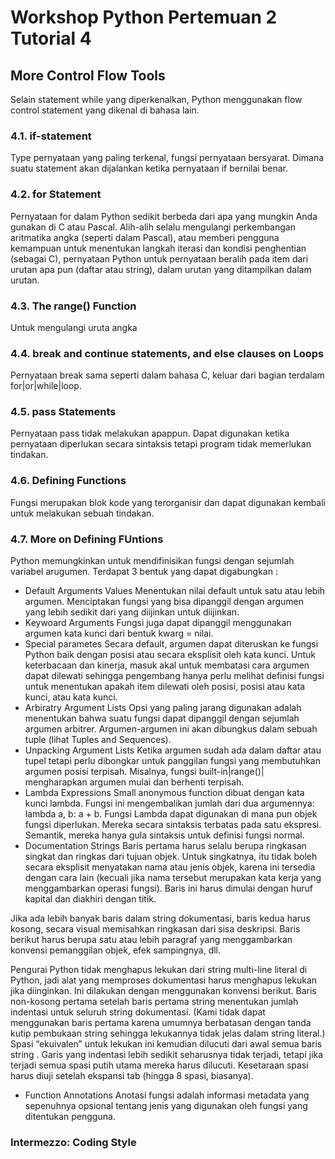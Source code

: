 # Workshop Python Pertemuan 2 Tutorial 4

## More Control Flow Tools

Selain statement while yang diperkenalkan, Python menggunakan flow control statement yang dikenal di bahasa lain.

### 4.1. if-statement
Type pernyataan yang paling terkenal, fungsi pernyataan bersyarat. Dimana suatu statement akan dijalankan ketika pernyataan if bernilai benar.

### 4.2. for Statement
Pernyataan for dalam Python sedikit berbeda dari apa yang mungkin Anda gunakan di C atau Pascal. Alih-alih selalu mengulangi perkembangan aritmatika angka (seperti dalam Pascal), atau memberi pengguna kemampuan untuk menentukan langkah iterasi dan kondisi penghentian (sebagai C), pernyataan Python untuk pernyataan beralih pada item dari urutan apa pun (daftar atau string), dalam urutan yang ditampilkan dalam urutan.

### 4.3. The range() Function
Untuk mengulangi uruta angka

### 4.4. break and continue statements, and else clauses on Loops
Pernyataan break sama seperti dalam bahasa C, keluar dari bagian terdalam for|or|while|loop.

### 4.5. pass Statements
Pernyataan pass tidak melakukan apappun. Dapat digunakan ketika pernyataan diperlukan secara sintaksis tetapi program tidak memerlukan tindakan.

### 4.6. Defining Functions
Fungsi merupakan blok kode yang terorganisir dan dapat digunakan kembali untuk melakukan sebuah tindakan.

### 4.7. More on Defining FUntions
Python memungkinkan untuk mendifinisikan fungsi dengan sejumlah variabel arugumen. Terdapat 3 bentuk yang dapat digabungkan :
- Default Arguments Values
Menentukan nilai default untuk satu atau lebih argumen. Menciptakan fungsi yang bisa dipanggil dengan argumen yang lebih sedikit dari yang diijinkan untuk diijinkan.
- Keywoard Arguments
Fungsi juga dapat dipanggil menggunakan argumen kata kunci dari bentuk kwarg = nilai.
- Special parametes
Secara default, argumen dapat diteruskan ke fungsi Python baik dengan posisi atau secara eksplisit oleh kata kunci. Untuk keterbacaan dan kinerja, masuk akal untuk membatasi cara argumen dapat dilewati sehingga pengembang hanya perlu melihat definisi fungsi untuk menentukan apakah item dilewati oleh posisi, posisi atau kata kunci, atau kata kunci.
- Arbiratry Argument Lists
Opsi yang paling jarang digunakan adalah menentukan bahwa suatu fungsi dapat dipanggil dengan sejumlah argumen arbitrer. Argumen-argumen ini akan dibungkus dalam sebuah tuple (lihat Tuples and Sequences).
- Unpacking Argument Lists
Ketika argumen sudah ada dalam daftar atau tupel tetapi perlu dibongkar untuk panggilan fungsi yang membutuhkan argumen posisi terpisah. Misalnya, fungsi built-in|range()| mengharapkan argumen mulai dan berhenti terpisah.
- Lambda Expressions
Small anonymous function dibuat dengan kata kunci lambda. Fungsi ini mengembalikan jumlah dari dua argumennya: lambda a, b: a + b. Fungsi Lambda dapat digunakan di mana pun objek fungsi diperlukan. Mereka secara sintaksis terbatas pada satu ekspresi. Semantik, mereka hanya gula sintaksis untuk definisi fungsi normal.
- Documentation Strings
Baris pertama harus selalu berupa ringkasan singkat dan ringkas dari tujuan objek. Untuk singkatnya, itu tidak boleh secara eksplisit menyatakan nama atau jenis objek, karena ini tersedia dengan cara lain (kecuali jika nama tersebut merupakan kata kerja yang menggambarkan operasi fungsi). Baris ini harus dimulai dengan huruf kapital dan diakhiri dengan titik.

Jika ada lebih banyak baris dalam string dokumentasi, baris kedua harus kosong, secara visual memisahkan ringkasan dari sisa deskripsi. Baris berikut harus berupa satu atau lebih paragraf yang menggambarkan konvensi pemanggilan objek, efek sampingnya, dll.

Pengurai Python tidak menghapus lekukan dari string multi-line literal di Python, jadi alat yang memproses dokumentasi harus menghapus lekukan jika diinginkan. Ini dilakukan dengan menggunakan konvensi berikut. Baris non-kosong pertama setelah baris pertama string menentukan jumlah indentasi untuk seluruh string dokumentasi. (Kami tidak dapat menggunakan baris pertama karena umumnya berbatasan dengan tanda kutip pembukaan string sehingga lekukannya tidak jelas dalam string literal.) Spasi “ekuivalen” untuk lekukan ini kemudian dilucuti dari awal semua baris string . Garis yang indentasi lebih sedikit seharusnya tidak terjadi, tetapi jika terjadi semua spasi putih utama mereka harus dilucuti. Kesetaraan spasi harus diuji setelah ekspansi tab (hingga 8 spasi, biasanya).
- Function Annotations
Anotasi fungsi adalah informasi metadata yang sepenuhnya opsional tentang jenis yang digunakan oleh fungsi yang ditentukan pengguna.

### Intermezzo: Coding Style